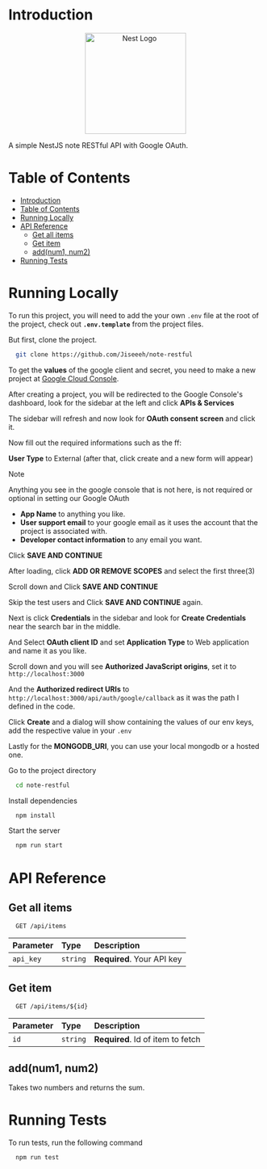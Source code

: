 
# Introduction

<p align="center">
  <a href="http://nestjs.com/" target="blank"><img src="https://nestjs.com/img/logo-small.svg" width="200" alt="Nest Logo" /></a>
</p>

A simple NestJS note RESTful API with Google OAuth.


# Table of Contents

- [Introduction](#introduction)
- [Table of Contents](#table-of-contents)
- [Running Locally](#running-locally)
- [API Reference](#api-reference)
  - [Get all items](#get-all-items)
  - [Get item](#get-item)
  - [add(num1, num2)](#addnum1-num2)
- [Running Tests](#running-tests)

# Running Locally

To run this project, you will need to add the your own `.env` file at the root of the project, check out **`.env.template`** from the project files.

But first, clone the project.

```bash
  git clone https://github.com/Jiseeeh/note-restful
```

To get the **values** of the google client and secret, you need to make a new project at [Google Cloud Console](https://console.cloud.google.com/projectcreate).

After creating a project, you will be redirected to the Google Console's dashboard, look for the sidebar at the left and click **APIs & Services**

The sidebar will refresh and now look for **OAuth consent screen** and click it.

Now fill out the required informations such as the ff:

**User Type** to External (after that, click create and a new form will appear)

> [!NOTE]  
> Anything you see in the google console that is not here, is not required or optional in setting our Google OAuth

- **App Name** to anything you like.
- **User support email** to your google email as it uses the account that the project is associated with.
- **Developer contact information** to any email you want.

Click **SAVE AND CONTINUE**

After loading, click **ADD OR REMOVE SCOPES** and select the first three(3)

Scroll down and Click **SAVE AND CONTINUE**

Skip the test users and Click **SAVE AND CONTINUE** again.

Next is click **Credentials** in the sidebar and look for **Create Credentials** near the search bar in the middle.

And Select **OAuth client ID** and set **Application Type** to Web application and name it as you like.

Scroll down and you will see **Authorized JavaScript origins**, set it to `http://localhost:3000`

And the **Authorized redirect URIs** to `http://localhost:3000/api/auth/google/callback` as it was the path I defined in the code.

Click **Create** and a dialog will show containing the values of our env keys, add the respective value in your `.env`

Lastly for the **MONGODB_URI**, you can use your local mongodb or a hosted one.

Go to the project directory

```bash
  cd note-restful
```

Install dependencies

```bash
  npm install
```

Start the server

```bash
  npm run start
```

# API Reference

## Get all items

```http
  GET /api/items
```

| Parameter | Type     | Description                |
| :-------- | :------- | :------------------------- |
| `api_key` | `string` | **Required**. Your API key |

## Get item

```http
  GET /api/items/${id}
```

| Parameter | Type     | Description                       |
| :-------- | :------- | :-------------------------------- |
| `id`      | `string` | **Required**. Id of item to fetch |

## add(num1, num2)

Takes two numbers and returns the sum.

# Running Tests

To run tests, run the following command

```bash
  npm run test
```
